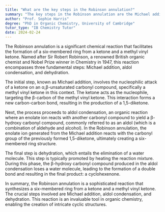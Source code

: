 ```yaml
---
title: "What are the key steps in the Robinson annulation?"
summary: "The key steps in the Robinson annulation are the Michael addition, aldol condensation, and dehydration."
author: "Prof. Sophie Harris"
degree: "PhD in Organic Chemistry, University of Cambridge"
tutor_type: "IB Chemistry Tutor"
date: 2024-02-24
---
```


The Robinson annulation is a significant chemical reaction that facilitates the formation of a six-membered ring from a ketone and a methyl vinyl ketone. Named after Sir Robert Robinson, a renowned British organic chemist and Nobel Prize winner in Chemistry in 1947, this reaction encompasses three fundamental steps: Michael addition, aldol condensation, and dehydration.

The initial step, known as Michael addition, involves the nucleophilic attack of a ketone on an α,β-unsaturated carbonyl compound, specifically a methyl vinyl ketone in this context. The ketone acts as the nucleophile, targeting the β-carbon of the methyl vinyl ketone. This interaction forms a new carbon-carbon bond, resulting in the production of a 1,5-diketone.

Next, the process proceeds to aldol condensation, an organic reaction where an enolate ion reacts with another carbonyl compound to yield a β-hydroxy carbonyl compound, commonly referred to as an aldol (which is a combination of aldehyde and alcohol). In the Robinson annulation, the enolate ion generated from the Michael addition reacts with the carbonyl group of the previously formed 1,5-diketone, ultimately creating a six-membered ring structure.

The final step is dehydration, which entails the elimination of a water molecule. This step is typically promoted by heating the reaction mixture. During this phase, the β-hydroxy carbonyl compound produced in the aldol condensation loses a water molecule, leading to the formation of a double bond and resulting in the final product: a cyclohexenone.

In summary, the Robinson annulation is a sophisticated reaction that synthesizes a six-membered ring from a ketone and a methyl vinyl ketone. The crucial steps involved are Michael addition, aldol condensation, and dehydration. This reaction is an invaluable tool in organic chemistry, enabling the creation of intricate cyclic structures.
    
